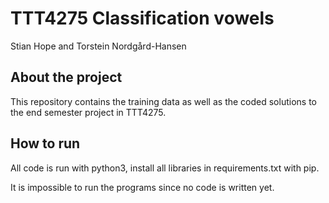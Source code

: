 # TTT4275 Classification vowels
Stian Hope and Torstein Nordgård-Hansen

## About the project
This repository contains the training data as well as the coded solutions to the end semester project in TTT4275.

## How to run
All code is run with python3, install all libraries in requirements.txt with pip.

It is impossible to run the programs since no code is written yet.
